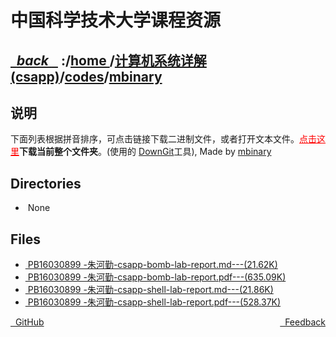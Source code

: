 
<!--
<head>
    <meta http-equiv="content-type" content="text/html; charset=utf-8">
    <title> 中国科学技术大学课程资源</title>
</head>
-->
# 中国科学技术大学课程资源

<div>
  <h2>
    <a href="../index.html">&nbsp;&nbsp;<i class="fa fa-level-up">back </i>&nbsp;&nbsp;</a>
    :/<a href="../../../index.html">home <i class="fa fa-home"></i></a>/<a href="../../index.html">计算机系统详解(csapp)</a>/<a href="../index.html">codes</a>/<a href="index.html">mbinary</a>
  </h2>
</div>

## 说明
下面列表根据拼音排序，可点击链接下载二进制文件，或者打开文本文件。<a href="http://downgit.zhoudaxiaa.com/#/home?url=https://github.com/USTC-Resource/USTC-Course/tree/master/计算机系统详解(csapp)/codes/mbinary" style="color:red" target="_black">点击这里</a>**下载当前整个文件夹**。(使用的 [DownGit](http://downgit.zhoudaxiaa.com)工具), Made by [mbinary](https://mbinary.xyz)

## Directories
<ul><li><i class="fa fa-meh-o"></i>&nbsp;None</li></ul>

## Files
<ul><li><a href="https://raw.githubusercontent.com/USTC-Resource/USTC-Course/master/计算机系统详解(csapp)/codes/mbinary/PB16030899 -朱河勤-csapp-bomb-lab-report.md"><i class="fa fa-pencil-square-o"></i>&nbsp;PB16030899 -朱河勤-csapp-bomb-lab-report.md---(21.62K)</a></li>
<li><a href="https://raw.githubusercontent.com/USTC-Resource/USTC-Course/master/计算机系统详解(csapp)/codes/mbinary/PB16030899 -朱河勤-csapp-bomb-lab-report.pdf"><i class="fa fa-file-pdf-o"></i>&nbsp;PB16030899 -朱河勤-csapp-bomb-lab-report.pdf---(635.09K)</a></li>
<li><a href="https://raw.githubusercontent.com/USTC-Resource/USTC-Course/master/计算机系统详解(csapp)/codes/mbinary/PB16030899 -朱河勤-csapp-shell-lab-report.md"><i class="fa fa-pencil-square-o"></i>&nbsp;PB16030899 -朱河勤-csapp-shell-lab-report.md---(21.86K)</a></li>
<li><a href="https://raw.githubusercontent.com/USTC-Resource/USTC-Course/master/计算机系统详解(csapp)/codes/mbinary/PB16030899 -朱河勤-csapp-shell-lab-report.pdf"><i class="fa fa-file-pdf-o"></i>&nbsp;PB16030899 -朱河勤-csapp-shell-lab-report.pdf---(528.37K)</a></li></ul>

<div style="text-decration:underline;display:inline">
  <a href="https://github.com/USTC-Resource/USTC-Course.git" target="_blank" rel="external"><i class="fa fa-github"></i>&nbsp; GitHub</a>
  <a href="mailto:&#122;huheqin1@gmail?subject=反馈与建议" style="float:right" target="_blank" rel="external"><i class="fa fa-envelope"></i>&nbsp; Feedback</a>
</div>




